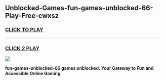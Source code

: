 
## Unblocked-Games-fun-games-unblocked-66-Play-Free-cwxsz
<h3>
<a href="https://premium76.site?title=fun-games-unblocked-66&ref=18A1">CLICK TO PLAY</a></h3>
<hr>

<h3>
<a href="https://premium76.site?title=fun-games-unblocked-66&ref=18A1">CLICK 2 PLAY</a>
  
</h3>

<a href="https://premium76.site?title=fun-games-unblocked-66&ref=18A1"><img src="https://clearcache.store/games.png"></a>


**fun-games-unblocked-66 games unblocked: Your Gateway to Fun and Accessible Online Gaming**
